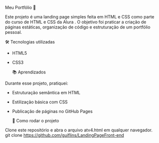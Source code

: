Meu Portfólio 🚀

Este projeto é uma landing page simples feita em HTML e CSS como parte do curso de HTML e CSS da Alura
.
O objetivo foi praticar a criação de páginas estáticas, organização de código e estruturação de um portfólio pessoal.

🛠️ Tecnologias utilizadas

- HTML5

- CSS3

  📚 Aprendizados

Durante esse projeto, pratiquei:

- Estruturação semântica em HTML

- Estilização básica com CSS

- Publicação de páginas no GitHub Pages

  📌 Como rodar o projeto

Clone este repositório e abra o arquivo atv4.html em qualquer navegador.
git clone https://github.com/guiflins/LandingPageFront-end

